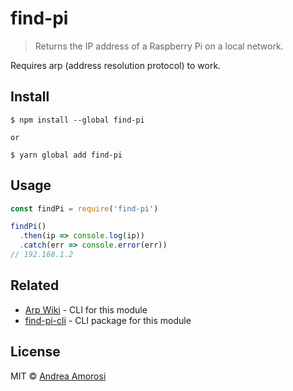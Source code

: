 # find-pi

> Returns the IP address of a Raspberry Pi on a local network.

Requires arp (address resolution protocol) to work.

## Install
```
$ npm install --global find-pi

or

$ yarn global add find-pi
```

## Usage
```js
const findPi = require('find-pi')

findPi()
  .then(ip => console.log(ip))
  .catch(err => console.error(err))
// 192.168.1.2
```

## Related
- [Arp Wiki](https://en.wikipedia.org/wiki/Address_Resolution_Protocol) -  CLI for this module
- [find-pi-cli](https://github.com/dreamorosi/find-pi-cli) - CLI package for this module

## License
MIT © [Andrea Amorosi](https://dreamorosi.com)
